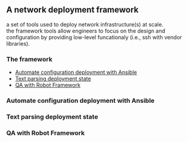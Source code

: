 ## A network deployment framework

a set of tools used to deploy network infrastructure(s) at scale.  
the framework tools allow engineers to focus on the design and configuration by providing low-level funcationaly (i.e., ssh with vendor libraries).  

### The framework
* [Automate configuration deployment with Ansible](#Automate-configuration-deployment-with-ansible)
* [Text parsing deployment state](#text-parsing-deployment-state)
* [QA with Robot Framework](#qa-with-robot-framework)


### Automate configuration deployment with Ansible


### Text parsing deployment state


### QA with Robot Framework





